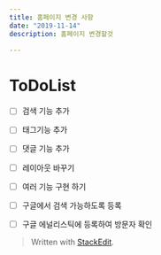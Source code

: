 ```yaml
---
title: 홈페이지 변경 사항
date: "2019-11-14"
description: 홈페이지 변경할것

---
```

 # ToDoList  
 
 - [ ] 검색 기능 추가
 - [ ]  태그기능 추가
 - [ ]  댓글 기능 추가
 - [ ]  레이아웃 바꾸기
 - [ ]  여러 기능 구현 하기  
 - [ ]  구글에서 검색 가능하도록 등록
 - [ ]  구글 에널리스틱에 등록하여 방문자 확인 



> Written with [StackEdit](https://stackedit.io/).
<!--stackedit_data:
eyJoaXN0b3J5IjpbMTgxMTcxODk2Miw0NDEzMjI2MTBdfQ==
-->